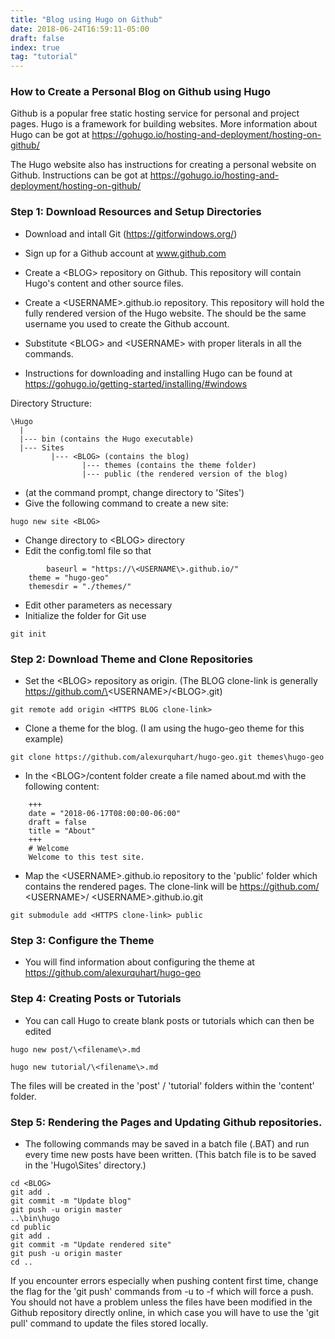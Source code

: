 ```yaml
---
title: "Blog using Hugo on Github"
date: 2018-06-24T16:59:11-05:00
draft: false
index: true
tag: "tutorial"
---
```


### How to Create a Personal Blog on Github using Hugo

Github is a popular free static hosting service for personal and project pages. Hugo is a framework for building websites. More information about Hugo can be got at https://gohugo.io/hosting-and-deployment/hosting-on-github/

The Hugo website also has instructions for creating a personal website on Github. Instructions can be got at https://gohugo.io/hosting-and-deployment/hosting-on-github/

### Step 1: Download Resources and Setup Directories
	
* Download and intall Git (https://gitforwindows.org/)

* Sign up for a Github account at www.github.com
* Create a \<BLOG\> repository on Github. This repository will contain Hugo's content and other source files.
* Create a \<USERNAME\>.github.io repository. This repository will hold the fully rendered version of the Hugo website. The <USERNAME> should be the same username you used to create the Github account.
* Substitute \<BLOG\> and \<USERNAME\> with proper literals in all the commands.
* Instructions for downloading and installing Hugo can be found at https://gohugo.io/getting-started/installing/#windows
	
Directory Structure:

```
\Hugo
  |
  |--- bin (contains the Hugo executable)
  |--- Sites
         |--- <BLOG> (contains the blog)
         	    |--- themes (contains the theme folder)
         	    |--- public (the rendered version of the blog)

```
* (at the command prompt, change directory to 'Sites')
* Give the following command to create a new site:
```
hugo new site <BLOG>
```

* Change directory to \<BLOG\> directory
* Edit the config.toml file so that
```
		baseurl = "https://\<USERNAME\>.github.io/"
    theme = "hugo-geo"
    themesdir = "./themes/"
```
* Edit other parameters as necessary
* Initialize the folder for Git use
```
git init
```

### Step 2: Download Theme and Clone Repositories

* Set the \<BLOG\> repository as origin. (The BLOG clone-link is generally https://github.com/\<USERNAME\>/\<BLOG\>.git)
```
git remote add origin <HTTPS BLOG clone-link>
```

* Clone a theme for the blog. (I am using the hugo-geo theme for this example)

```
git clone https://github.com/alexurquhart/hugo-geo.git themes\hugo-geo
```

* In the \<BLOG\>/content folder create a file named about.md with the following content:
```
    +++
    date = "2018-06-17T08:00:00-06:00"
    draft = false
    title = "About"
    +++
    # Welcome
    Welcome to this test site.
```

* Map the \<USERNAME\>.github.io repository to the 'public' folder which contains the rendered pages. The clone-link will be https://github.com/ \<USERNAME\>/ \<USERNAME\>.github.io.git
```
git submodule add <HTTPS clone-link> public
```

### Step 3: Configure the Theme

* You will find information about configuring the theme at https://github.com/alexurquhart/hugo-geo

### Step 4: Creating Posts or Tutorials

* You can call Hugo to create blank posts or tutorials which can then be edited

```
hugo new post/\<filename\>.md
```

```
hugo new tutorial/\<filename\>.md
```

The files will be created in the 'post' / 'tutorial' folders within the 'content' folder.

### Step 5: Rendering the Pages and Updating Github repositories.

* The following commands may be saved in a batch file (.BAT) and run every time new posts have been written. (This batch file is to be saved in the 'Hugo\Sites' directory.)
```
cd <BLOG>
git add .
git commit -m "Update blog"
git push -u origin master
..\bin\hugo
cd public
git add .
git commit -m "Update rendered site"
git push -u origin master
cd ..
```

If you encounter errors especially when pushing content first time, change the flag for the 'git push' commands from -u to -f which will force a push. You should not have a problem unless the files have been modified in the Github repository directly online, in which case you will have to use the 'git pull' command to update the files stored locally.

